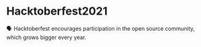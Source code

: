 # Hacktoberfest2021

🗣 Hacktoberfest encourages participation in the open source community, which grows bigger every year.
